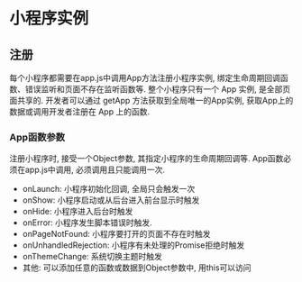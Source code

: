 # 小程序实例


## 注册

每个小程序都需要在app.js中调用App方法注册小程序实例, 绑定生命周期回调函数、错误监听和页面不存在监听函数等. 整个小程序只有一个 App 实例, 是全部页面共享的. 开发者可以通过 getApp 方法获取到全局唯一的App实例, 获取App上的数据或调用开发者注册在 App 上的函数.

### App函数参数

注册小程序时, 接受一个Object参数, 其指定小程序的生命周期回调等. App函数必须在app.js中调用, 必须调用且只能调用一次.

* onLaunch: 小程序初始化回调, 全局只会触发一次
* onShow: 小程序启动或从后台进入前台显示时触发
* onHide: 小程序进入后台时触发
* onError: 小程序发生脚本错误时触发.
* onPageNotFound: 小程序要打开的页面不存在时触发
* onUnhandledRejection: 小程序有未处理的Promise拒绝时触发
* onThemeChange: 系统切换主题时触发
* 其他: 可以添加任意的函数或数据到Object参数中, 用this可以访问

